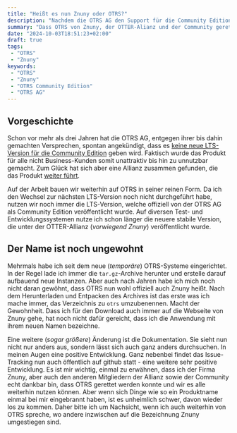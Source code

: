 ```yaml
---
title: "Heißt es nun Znuny oder OTRS?"
description: "Nachdem die OTRS AG den Support für die Community Edition hat fallen lassen, kümmert sich die Firma Znuny und weitere um die Weiterführung. Dennoch nenne ich es weiterhin OTRS anstatt Znuny."
summary: "Dass OTRS von Znuny, der OTTER-Alianz und der Community gerettet wurde, ist eine geile Sache. Aber dennoch wird es dauern, bis ich mich an die neue Bezeichnung (_Znuny anstatt OTRS_) gewöhnt haben werde."
date: "2024-10-03T18:51:23+02:00"
draft: true
tags:
 - "OTRS"
 - "Znuny"
keywords:
 - "OTRS"
 - "Znuny"
 - "OTRS Community Edition"
 - "OTRS AG"
---
```


## Vorgeschichte
Schon vor mehr als drei Jahren hat die OTRS AG, entgegen ihrer bis dahin gemachten Versprechen, spontan angekündigt, dass es [keine neue LTS-Version für die Community Edition](/post/otrs_ce/) geben wird. Faktisch wurde das Produkt für alle nicht Business-Kunden somit unattraktiv bis hin zu unnutzbar gemacht. Zum Glück hat sich aber eine Allianz zusammen gefunden, die das Produkt [weiter führt](/post/otrs_lebt/).

Auf der Arbeit bauen wir weiterhin auf OTRS in seiner reinen Form. Da ich den Wechsel zur nächsten LTS-Version noch nicht durchgeführt habe, nutzen wir noch immer die LTS-Version, welche offiziell von der OTRS AG als Community Edition veröffentlicht wurde. Auf diversen Test- und Entwicklungssystemen nutze ich schon länger die neuere stabile Version, die unter der OTTER-Allianz (_vorwiegend Znuny_) veröffentlicht wurde.

## Der Name ist noch ungewohnt
Mehrmals habe ich seit dem neue (_temporäre_) OTRS-Systeme eingerichtet. In der Regel lade ich immer die `tar.gz`-Archive herunter und erstelle darauf aufbauend neue Instanzen. Aber auch nach Jahren habe ich mich noch nicht daran gewöhnt, dass OTRS nun wohl offiziell auch Znuny heißt. Nach dem Herunterladen und Entpacken des Archives ist das erste was ich mache immer, das Verzeichnis zu `otrs` umzubenennen. Macht der Gewohnheit. Dass ich für den Download auch immer auf die Webseite von Znuny gehe, hat noch nicht dafür gereicht, dass ich die Anwendung mit ihrem neuen Namen bezeichne.

Eine weitere (_sogar größere_) Änderung ist die Dokumentation. Sie sieht nun nicht nur anders aus, sondern lässt sich auch ganz anders durchsuchen. In meinen Augen eine positive Entwicklung. Ganz nebenbei findet das Issue-Tracking nun auch öffentlich auf github statt - eine weitere sehr positive Entwicklung. Es ist mir wichtig, einmal zu erwähnen, dass ich der Firma Znuny, aber auch den anderen Mitgliedern der Allianz sowie der Community echt dankbar bin, dass OTRS gerettet werden konnte und wir es alle weiterhin nutzen können. Aber wenn sich Dinge wie so ein Produktname einmal bei mir eingebrannt haben, ist es unheimlich schwer, davon wieder los zu kommen. Daher bitte ich um Nachsicht, wenn ich auch weiterhin von OTRS spreche, wo andere inzwischen auf die Bezeichnung Znuny umgestiegen sind.
